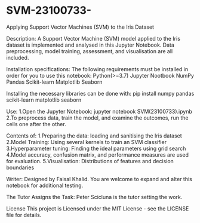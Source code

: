 # SVM-23100733-
Applying Support Vector Machines (SVM) to the Iris Dataset

Description:
A Support Vector Machine (SVM) model applied to the Iris dataset is implemented and analysed in this Jupyter Notebook. Data preprocessing, model training, assessment, and visualisation are all included.

Installation specifications:
The following requirements must be installed in order for you to use this notebook:
Python(>=3.7)
Jupyter Nootbook
NumPy
Pandas
Scikit-learn
Matplotlib
Seaborn

Installing the necessary libraries can be done with:
pip install numpy pandas scikit-learn matplotlib seaborn

Use:
1.Open the Jupyter Notebook:
jupyter notebook SVM(23100733).ipynb
2.To preprocess data, train the model, and examine the outcomes, run the cells one after the other.

Contents of:
1.Preparing the data: loading and sanitising the Iris dataset
2.Model Training: Using several kernels to train an SVM classifier
3.Hyperparameter tuning: Finding the ideal parameters using grid search
4.Model accuracy, confusion matrix, and performance measures are used for evaluation.
5.Visualisation: Distributions of features and decision boundaries

Writer:
Designed by Faisal Khalid. You are welcome to expand and alter this notebook for additional testing.

The Tutor Assigns the Task:
Peter Scicluna is the tutor setting the work.

License
This project is Licensed under the MIT License - see the LICENSE file for details.
